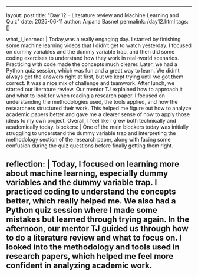 
---
layout: post
title: "Day 12 – Literature review and Machine Learning and Quiz"
date: 2025-06-11
author: Arpana Basnet
permalink: /day12.html
tags: []

what_i_learned: |
  Today,was a really engaging day. I started by finishing some machine learning videos that I didn’t get to watch yesterday. I focused on dummy variables and the dummy variable trap, and then did some coding exercises to understand how they work in real-world scenarios. Practicing with code made the concepts much clearer.
  Later, we had a Python quiz session, which was fun and a great way to learn. We didn’t always get the answers right at first, but we kept trying until we got them correct. It was a nice mix of challenge and teamwork.
  After lunch, we started our literature review. Our mentor TJ explained how to approach it and what to look for when reading a research paper. I focused on understanding the methodologies used, the tools applied, and how the researchers structured their work. This helped me figure out how to analyze academic papers better and gave me a clearer sense of how to apply those ideas to my own project. Overall, I feel like I grew both technically and academically today.
blockers: |
  One of the main blockers today was initially struggling to understand the dummy variable trap and interpreting the methodology section of the research paper, along with facing some confusion during the quiz questions before finally getting them right.

reflection: |
   Today, I focused on learning more about machine learning, especially dummy variables and the dummy variable trap. I practiced coding to understand the concepts better, which really helped me. We also had a Python quiz session where I made some mistakes but learned through trying again. In the afternoon, our mentor TJ guided us through how to do a literature review and what to focus on. I looked into the methodology and tools used in research papers, which helped me feel more confident in analyzing academic work.
---

